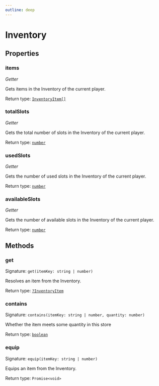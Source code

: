 ```yaml
---
outline: deep
---
```

# Inventory



## Properties

### items
*Getter*

Gets items in the Inventory of the current player.


Return type: <code><a href="/api/struct/inventoryitem">InventoryItem[]</a></code>

### totalSlots
*Getter*

Gets the total number of slots in the Inventory of the current player.


Return type: <code><a href="https://developer.mozilla.org/en-US/docs/Web/JavaScript/Reference/Global_Objects/Number">number</a></code>

### usedSlots
*Getter*

Gets the number of used slots in the Inventory of the current player.


Return type: <code><a href="https://developer.mozilla.org/en-US/docs/Web/JavaScript/Reference/Global_Objects/Number">number</a></code>

### availableSlots
*Getter*

Gets the number of available slots in the Inventory of the current player.


Return type: <code><a href="https://developer.mozilla.org/en-US/docs/Web/JavaScript/Reference/Global_Objects/Number">number</a></code>

## Methods

### get
Signature: `get(itemKey: string | number)`

Resolves an item from the Inventory.


Return type: <code><a href="/api/struct/inventoryitem">?InventoryItem</a></code>

### contains
Signature: `contains(itemKey: string | number, quantity: number)`

Whether the item meets some quantity in this store


Return type: <code><a href="https://developer.mozilla.org/en-US/docs/Web/JavaScript/Reference/Global_Objects/Boolean">boolean</a></code>

### equip
Signature: `equip(itemKey: string | number)`

Equips an item from the Inventory.


Return type: `Promise<void>`